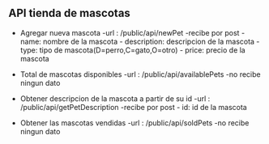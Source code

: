 
## API tienda de mascotas ##

- Agregar nueva mascota
	-url : /public/api/newPet
	-recibe por post
		- name: nombre de la mascota
		- description: descripcion de la mascota
		- type: tipo de mascota(D=perro,C=gato,O=otro)
		- price: precio de la mascota

- Total de mascotas disponibles
	-url : /public/api/availablePets
	-no recibe ningun dato

- Obtener descripcion de la mascota a partir de su id
	-url : /public/api/getPetDescription
	-recibe por post
		- id: id de la mascota
		
- Obtener las mascotas vendidas
	-url : /public/api/soldPets
	-no recibe ningun dato
